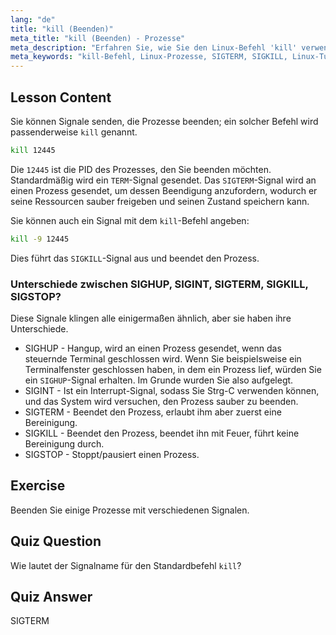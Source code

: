 ```yaml
---
lang: "de"
title: "kill (Beenden)"
meta_title: "kill (Beenden) - Prozesse"
meta_description: "Erfahren Sie, wie Sie den Linux-Befehl 'kill' verwenden, um Prozesse zu beenden. Verstehen Sie SIGTERM, SIGKILL und andere Signale für die Prozessverwaltung. Beginnen Sie jetzt mit dem Lernen!"
meta_keywords: "kill-Befehl, Linux-Prozesse, SIGTERM, SIGKILL, Linux-Tutorial, Anfänger, Prozessverwaltung, Linux-Anleitung"
---
```


## Lesson Content

Sie können Signale senden, die Prozesse beenden; ein solcher Befehl wird passenderweise `kill` genannt.

```bash
kill 12445
```

Die `12445` ist die PID des Prozesses, den Sie beenden möchten. Standardmäßig wird ein `TERM`-Signal gesendet. Das `SIGTERM`-Signal wird an einen Prozess gesendet, um dessen Beendigung anzufordern, wodurch er seine Ressourcen sauber freigeben und seinen Zustand speichern kann.

Sie können auch ein Signal mit dem `kill`-Befehl angeben:

```bash
kill -9 12445
```

Dies führt das `SIGKILL`-Signal aus und beendet den Prozess.

### Unterschiede zwischen SIGHUP, SIGINT, SIGTERM, SIGKILL, SIGSTOP?

Diese Signale klingen alle einigermaßen ähnlich, aber sie haben ihre Unterschiede.

- SIGHUP - Hangup, wird an einen Prozess gesendet, wenn das steuernde Terminal geschlossen wird. Wenn Sie beispielsweise ein Terminalfenster geschlossen haben, in dem ein Prozess lief, würden Sie ein `SIGHUP`-Signal erhalten. Im Grunde wurden Sie also aufgelegt.
- SIGINT - Ist ein Interrupt-Signal, sodass Sie Strg-C verwenden können, und das System wird versuchen, den Prozess sauber zu beenden.
- SIGTERM - Beendet den Prozess, erlaubt ihm aber zuerst eine Bereinigung.
- SIGKILL - Beendet den Prozess, beendet ihn mit Feuer, führt keine Bereinigung durch.
- SIGSTOP - Stoppt/pausiert einen Prozess.

## Exercise

Beenden Sie einige Prozesse mit verschiedenen Signalen.

## Quiz Question

Wie lautet der Signalname für den Standardbefehl `kill`?

## Quiz Answer

SIGTERM
